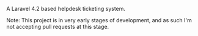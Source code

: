 A Laravel 4.2 based helpdesk ticketing system.

Note: This project is in very early stages of development, and as such I'm not accepting pull requests at this stage.
